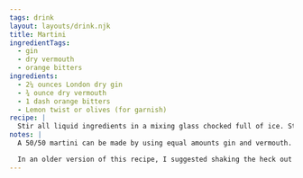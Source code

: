 ```yaml
---
tags: drink
layout: layouts/drink.njk
title: Martini
ingredientTags:
  - gin
  - dry vermouth
  - orange bitters
ingredients:
  - 2¼ ounces London dry gin
  - ¾ ounce dry vermouth
  - 1 dash orange bitters
  - Lemon twist or olives (for garnish)
recipe: |
  Stir all liquid ingredients in a mixing glass chocked full of ice. Strain into a martini glass and garnish with lemon twist or olives.
notes: |
  A 50/50 martini can be made by using equal amounts gin and vermouth.

  In an older version of this recipe, I suggested shaking the heck out of the martini. I've since heard, but have not verified in a blind taste test, that shaking disrupts the flavor of th gin. It might only be advisable for vodka martinis?
---
```

